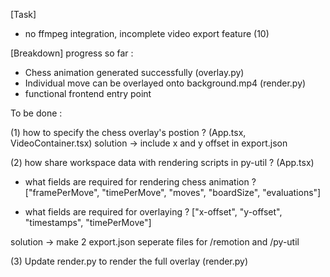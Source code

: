 [Task]
- no ffmpeg integration, incomplete video export feature (10)

[Breakdown]
progress so far : 
- Chess animation generated successfully (overlay.py)
- Individual move can be overlayed onto background.mp4 (render.py)
- functional frontend entry point

To be done : 

(1) how to specify the chess overlay's postion ? (App.tsx, VideoContainer.tsx)
solution -> include x and y offset in export.json

(2) how share workspace data with rendering scripts in py-util ? (App.tsx)

- what fields are required for rendering chess animation ?
["framePerMove", "timePerMove", "moves", "boardSize", "evaluations"] 

- what fields are required for overlaying ?
["x-offset", "y-offset", "timestamps", "timePerMove"]       

solution -> make 2 export.json seperate files for /remotion and /py-util

(3) Update render.py to render the full overlay (render.py)